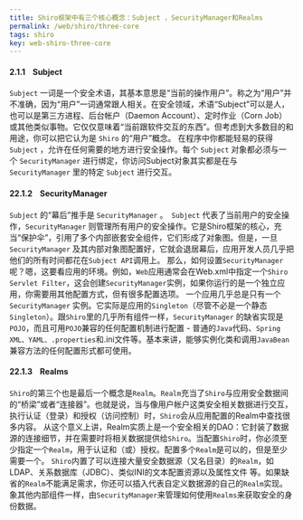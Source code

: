 ```yaml
---
title: Shiro框架中有三个核心概念：Subject ，SecurityManager和Realms
permalink: /web/shiro/three-core
tags: shiro
key: web-shiro-three-core
---
```


#### 2.1.1    Subject
`Subject` 一词是一个安全术语，其基本意思是“当前的操作用户”。称之为“用户”并不准确，因为“用户”一词通常跟人相关。在安全领域，术语“Subject”可以是人，也可以是第三方进程、后台帐户（Daemon Account）、定时作业（Corn Job）或其他类似事物。它仅仅意味着“当前跟软件交互的东西”。但考虑到大多数目的和用途，你可以把它认为是 `Shiro` 的“用户”概念。
在程序中你都能轻易的获得 `Subject` ，允许在任何需要的地方进行安全操作。每个 `Subject` 对象都必须与一个 `SecurityManager` 进行绑定，你访问Subject对象其实都是在与 `SecurityManager` 里的特定 `Subject` 进行交互。



#### 22.1.2    SecurityManager
`Subject` 的“幕后”推手是 `SecurityManager` 。` Subject` 代表了当前用户的安全操作，`SecurityManager` 则管理所有用户的安全操作。它是Shiro框架的核心，充当“保护伞”，引用了多个内部嵌套安全组件，它们形成了对象图。但是，一旦 `SecurityManager` 及其内部对象图配置好，它就会退居幕后，应用开发人员几乎把他们的所有时间都花在`Subject API`调用上。
那么，如何设置`SecurityManager`呢？嗯，这要看应用的环境。例如，`Web`应用通常会在Web.xml中指定一个`Shiro Servlet Filter`，这会创建`SecurityManager`实例，如果你运行的是一个独立应用，你需要用其他配置方式，但有很多配置选项。
一个应用几乎总是只有一个 `SecurityManager` 实例。它实际是应用的`Singleton`（尽管不必是一个静态`Singleton`）。跟`Shiro`里的几乎所有组件一样，`SecurityManager` 的缺省实现是`POJO`，而且可用`POJO`兼容的任何配置机制进行配置 - 普通的`Java`代码、`Spring XML、YAML、.properties`和.ini文件等。基本来讲，能够实例化类和调用`JavaBean`兼容方法的任何配置形式都可使用。

#### 22.1.3    Realms
`Shiro`的第三个也是最后一个概念是`Realm`。`Realm`充当了`Shiro`与应用安全数据间的“桥梁”或者“连接器”。也就是说，当与像用户帐户这类安全相关数据进行交互，执行认证（登录）和授权（访问控制）时，`Shiro`会从应用配置的Realm中查找很多内容。
从这个意义上讲，Realm实质上是一个安全相关的DAO：它封装了数据源的连接细节，并在需要时将相关数据提供给`Shiro`。当配置`Shiro`时，你必须至少指定一个`Realm`，用于认证和（或）授权。配置多个`Realm`是可以的，但是至少需要一个。
`Shiro`内置了可以连接大量安全数据源（又名目录）的`Realm`，如LDAP、关系数据库（JDBC）、类似INI的文本配置资源以及属性文件 等。如果缺省的`Realm`不能满足需求，你还可以插入代表自定义数据源的自己的`Realm`实现。
象其他内部组件一样，由`SecurityManager`来管理如何使用`Realms`来获取安全的身份数据。

